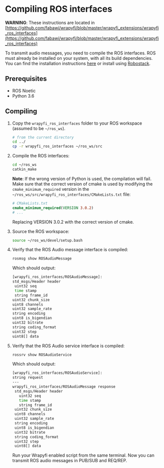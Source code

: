 # Compiling ROS interfaces

**WARNING**: These instructions are located in 
[https://github.com/fabawi/wrapyfi/blob/master/wrapyfi_extensions/wrapyfi_ros_interfaces](https://github.com/fabawi/wrapyfi/blob/master/wrapyfi_extensions/wrapyfi_ros_interfaces)

To transmit audio messages, you need to compile the ROS interfaces. 
ROS must already be installed on your system, with all its build dependencies. 
You can find the installation instructions [here](http://wiki.ros.org/noetic/Installation/Ubuntu) 
or install using [Robostack](https://robostack.github.io/GettingStarted.html).

## Prerequisites

- ROS Noetic
- Python 3.6

## Compiling

1. Copy the `wrapyfi_ros_interfaces` folder to your ROS workspace (assumed to be `~/ros_ws`).

    ```bash
    # from the current directory 
    cd ../
    cp -r wrapyfi_ros_interfaces ~/ros_ws/src
    
    ```

2. Compile the ROS interfaces:
    
    ```bash
    cd ~/ros_ws
    catkin_make
    
    ```
    
    **Note**: If the wrong version of Python is used, the compilation will fail. Make sure that the correct version of cmake 
    is used by modifying the `cmake_minimum_required` version in the `~/ros_ws/src/wrapyfi_ros_interfaces/CMakeLists.txt` file:
    
    ```cmake
    # CMakeLists.txt
    cmake_minimum_required(VERSION 3.0.2)
    # ...
    ```
    
    Replacing VERSION 3.0.2 with the correct version of cmake.

3. Source the ROS workspace:

    ```bash
    source ~/ros_ws/devel/setup.bash
    ```

4. Verify that the ROS Audio message interface is compiled:
        
    ```bash
    rosmsg show ROSAudioMessage
    ```
    
    Which should output:
    
    ```bash
   [wrapyfi_ros_interfaces/ROSAudioMessage]:
   std_msgs/Header header
     uint32 seq
     time stamp
     string frame_id
   uint32 chunk_size
   uint8 channels
   uint32 sample_rate
   string encoding
   uint8 is_bigendian
   uint32 bitrate
   string coding_format
   uint32 step
   uint8[] data
    
    ```

5. Verify that the ROS Audio service interface is compiled:
        
    ```bash
    rossrv show ROSAudioService
    ```
    
    Which should output:
    
    ```bash
   [wrapyfi_ros_interfaces/ROSAudioService]:
   string request
   ---
   wrapyfi_ros_interfaces/ROSAudioMessage response
     std_msgs/Header header
       uint32 seq
       time stamp
       string frame_id
     uint32 chunk_size
     uint8 channels
     uint32 sample_rate
     string encoding
     uint8 is_bigendian
     uint32 bitrate
     string coding_format
     uint32 step
     uint8[] data

    ```
   
     Run your Wrapyfi enabled script from the same terminal. Now you can transmit ROS audio messages in PUB/SUB and REQ/REP.
     
